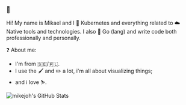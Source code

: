 ### :wave:

Hi! My name is Mikael and I :blue_heart: Kubernetes and everything related to :cloud: Native tools and technologies. I also 💙 Go (lang) and write code both professionally and personally.

:question: About me:
  - I'm from :sweden:/:poland:.
  - I use the :paintbrush: and :pencil2: a lot, i'm all about visualizing things;
  - and i love :skier:.

![mikejoh's GitHub Stats](https://github.com/mikejoh/github-stats/blob/master/generated/overview.svg)
